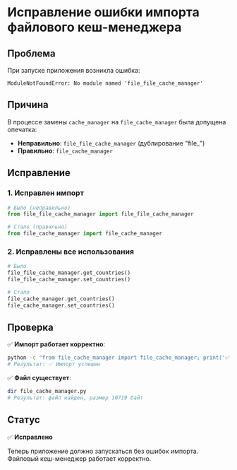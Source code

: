 # Исправление ошибки импорта файлового кеш-менеджера

## Проблема

При запуске приложения возникла ошибка:
```
ModuleNotFoundError: No module named 'file_file_cache_manager'
```

## Причина

В процессе замены `cache_manager` на `file_cache_manager` была допущена опечатка:
- **Неправильно**: `file_file_cache_manager` (дублирование "file_")
- **Правильно**: `file_cache_manager`

## Исправление

### 1. Исправлен импорт
```python
# Было (неправильно)
from file_file_cache_manager import file_file_cache_manager

# Стало (правильно)
from file_cache_manager import file_cache_manager
```

### 2. Исправлены все использования
```python
# Было
file_file_cache_manager.get_countries()
file_file_cache_manager.set_countries()

# Стало
file_cache_manager.get_countries()
file_cache_manager.set_countries()
```

## Проверка

✅ **Импорт работает корректно**:
```bash
python -c "from file_cache_manager import file_cache_manager; print('✅ Импорт успешен')"
# Результат: ✅ Импорт успешен
```

✅ **Файл существует**:
```bash
dir file_cache_manager.py
# Результат: файл найден, размер 10719 байт
```

## Статус

✅ **Исправлено**

Теперь приложение должно запускаться без ошибок импорта. Файловый кеш-менеджер работает корректно.

